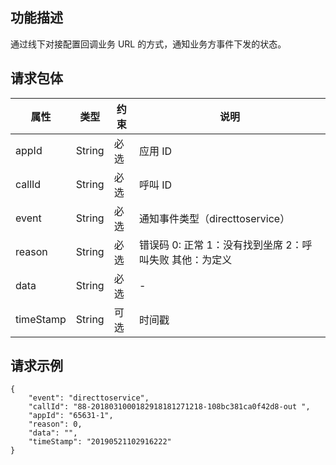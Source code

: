 ## 功能描述
通过线下对接配置回调业务 URL 的方式，通知业务方事件下发的状态。

## 请求包体
| 属性        | 类型     | 约束   | 说明                   |
| --------- | ------ | ---- | -------------------- |
| appId     | String | 必选   | 应用 ID                |
| callId    | String | 必选   | 呼叫 ID                |
| event	   | String | 必选   | 通知事件类型（directtoservice）         |
| reason    | String | 必选   | 错误码 0: 正常 1：没有找到坐席 2：呼叫失败 其他：为定义 |
| data    | String | 必选   | - |
| timeStamp | String | 可选   | 时间戳            |

## 请求示例
```
{
    "event": "directtoservice", 
    "callId": "88-2018031000182918181271218-108bc381ca0f42d8-out ", 
    "appId": "65631-1", 
    "reason": 0, 
    "data": "", 
    "timeStamp": "20190521102916222"
}
```














